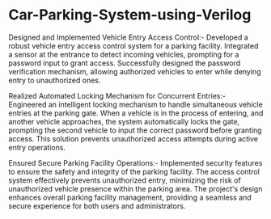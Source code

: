 # Car-Parking-System-using-Verilog
Designed and Implemented Vehicle Entry Access Control:- Developed a robust vehicle entry access control system for a parking facility. Integrated a sensor at the entrance to detect incoming vehicles, prompting for a password input to grant access. Successfully designed the password verification mechanism, allowing authorized vehicles to enter while denying entry to unauthorized ones.

Realized Automated Locking Mechanism for Concurrent Entries:- Engineered an intelligent locking mechanism to handle simultaneous vehicle entries at the parking gate. When a vehicle is in the process of entering, and another vehicle approaches, the system automatically locks the gate, prompting the second vehicle to input the correct password before granting access. This solution prevents unauthorized access attempts during active entry operations.

Ensured Secure Parking Facility Operations:- Implemented security features to ensure the safety and integrity of the parking facility. The access control system effectively prevents unauthorized entry, minimizing the risk of unauthorized vehicle presence within the parking area. The project's design enhances overall parking facility management, providing a seamless and secure experience for both users and administrators.
